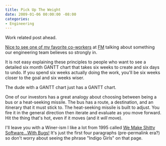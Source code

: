 ```yaml
---
title: Pick Up The Weight
date: 2009-01-06 00:00:00 -08:00
categories:
- Engineering
---
```


<p>Work related post ahead.</p>

<p><a href="http://www.jamesgross.com/do-stuff/">Nice to see one of my favorite co-workers</a> at <a href="http://www.federatedmedia.net/">FM</a> talking about something our engineering team believes so strongly in.</p>

<p>It is not easy explaining these principles to people who want to see a detailed six month GANTT chart that takes six weeks to create and six days to undo. If you spend six weeks actually doing the work, you'll be six weeks closer to the goal and six weeks wiser. </p>

<p>The dude with a GANTT chart just has a GANTT chart.</p>

<p>One of our investors has a great analogy about choosing between being a bus or a heat-seeking missile. The bus has a route, a destination, and an itinerary that it must stick to. The heat-seeking missile is built to adjust. You fire it in the general direction then iterate and evaluate as you move forward. Hit the thing that's hot, even if it moves (and it <em>will</em> move). </p>

<p>I'll leave you with a Winer-ism I like a lot from 1995 called <a href="http://www.scripting.com/davenet/1995/09/03/wemakeshittysoftware.html">We Make Shitty Software…With Bugs!</a> It's just the first four paragraphs (pre-permalink era?) so don't worry about seeing the phrase "Indigo Girls" on that page. </p>

